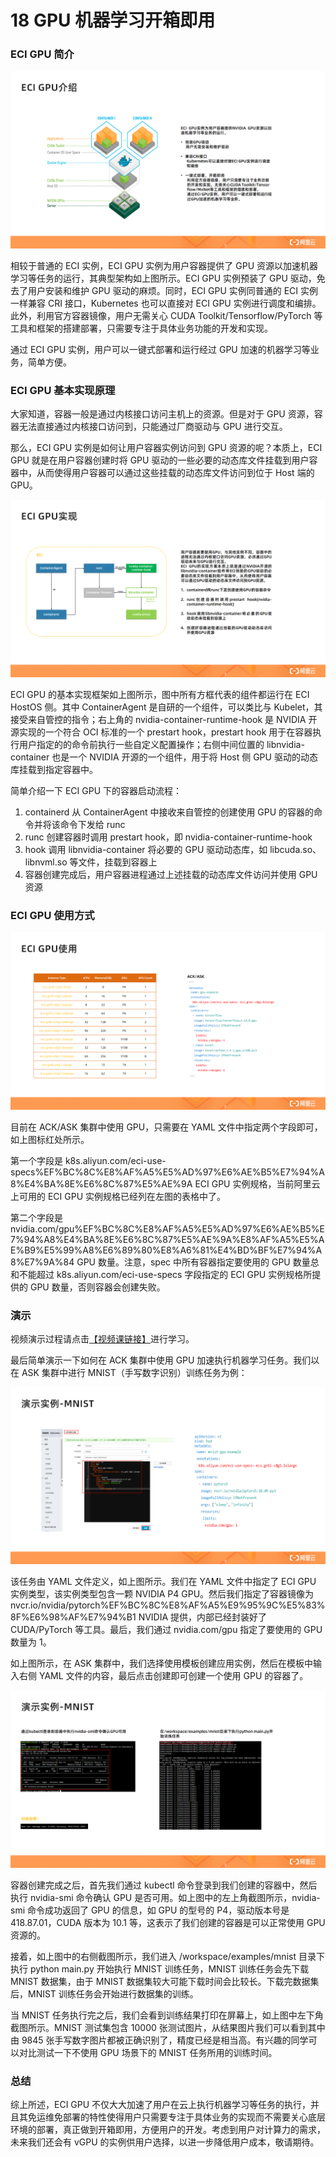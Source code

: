 # 18 GPU 机器学习开箱即用

### ECI GPU 简介

![image.png](assets/2020-09-27-030650.png)

相较于普通的 ECI 实例，ECI GPU 实例为用户容器提供了 GPU 资源以加速机器学习等任务的运行，其典型架构如上图所示。ECI GPU 实例预装了 GPU 驱动，免去了用户安装和维护 GPU 驱动的麻烦。同时，ECI GPU 实例同普通的 ECI 实例一样兼容 CRI 接口，Kubernetes 也可以直接对 ECI GPU 实例进行调度和编排。此外，利用官方容器镜像，用户无需关心 CUDA Toolkit/Tensorflow/PyTorch 等工具和框架的搭建部署，只需要专注于具体业务功能的开发和实现。

通过 ECI GPU 实例，用户可以一键式部署和运行经过 GPU 加速的机器学习等业务，简单方便。

### ECI GPU 基本实现原理

大家知道，容器一般是通过内核接口访问主机上的资源。但是对于 GPU 资源，容器无法直接通过内核接口访问到，只能通过厂商驱动与 GPU 进行交互。

那么，ECI GPU 实例是如何让用户容器实例访问到 GPU 资源的呢？本质上，ECI GPU 就是在用户容器创建时将 GPU 驱动的一些必要的动态库文件挂载到用户容器中，从而使得用户容器可以通过这些挂载的动态库文件访问到位于 Host 端的 GPU。

![image.png](assets/2020-09-27-030655.png)

ECI GPU 的基本实现框架如上图所示，图中所有方框代表的组件都运行在 ECI HostOS 侧。其中 ContainerAgent 是自研的一个组件，可以类比与 Kubelet，其接受来自管控的指令；右上角的 nvidia-container-runtime-hook 是 NVIDIA 开源实现的一个符合 OCI 标准的一个 prestart hook，prestart hook 用于在容器执行用户指定的的命令前执行一些自定义配置操作；右侧中间位置的 libnvidia-container 也是一个 NVIDIA 开源的一个组件，用于将 Host 侧 GPU 驱动的动态库挂载到指定容器中。

简单介绍一下 ECI GPU 下的容器启动流程：

1. containerd 从 ContainerAgent 中接收来自管控的创建使用 GPU 的容器的命令并将该命令下发给 runc
1. runc 创建容器时调用 prestart hook，即 nvidia-container-runtime-hook
1. hook 调用 libnvidia-container 将必要的 GPU 驱动动态库，如 libcuda.so、libnvml.so 等文件，挂载到容器上
1. 容器创建完成后，用户容器进程通过上述挂载的动态库文件访问并使用 GPU 资源

### ECI GPU 使用方式

![image.png](assets/2020-09-27-030656.png)

目前在 ACK/ASK 集群中使用 GPU，只需要在 YAML 文件中指定两个字段即可，如上图标红处所示。

第一个字段是 k8s.aliyun.com/eci-use-specs%EF%BC%8C%E8%AF%A5%E5%AD%97%E6%AE%B5%E7%94%A8%E4%BA%8E%E6%8C%87%E5%AE%9A ECI GPU 实例规格，当前阿里云上可用的 ECI GPU 实例规格已经列在左图的表格中了。

第二个字段是 nvidia.com/gpu%EF%BC%8C%E8%AF%A5%E5%AD%97%E6%AE%B5%E7%94%A8%E4%BA%8E%E6%8C%87%E5%AE%9A%E8%AF%A5%E5%AE%B9%E5%99%A8%E6%89%80%E8%A6%81%E4%BD%BF%E7%94%A8%E7%9A%84 GPU 数量。注意，spec 中所有容器指定要使用的 GPU 数量总和不能超过 k8s.aliyun.com/eci-use-specs 字段指定的 ECI GPU 实例规格所提供的 GPU 数量，否则容器会创建失败。

### 演示

视频演示过程请点击[【视频课链接】](https://developer.aliyun.com/lesson_2025_19014)进行学习。

最后简单演示一下如何在 ACK 集群中使用 GPU 加速执行机器学习任务。我们以在 ASK 集群中进行 MNIST（手写数字识别）训练任务为例：

![image.png](assets/2020-09-27-030658.png)

该任务由 YAML 文件定义，如上图所示。我们在 YAML 文件中指定了 ECI GPU 实例类型，该实例类型包含一颗 NVIDIA P4 GPU。然后我们指定了容器镜像为 nvcr.io/nvidia/pytorch%EF%BC%8C%E8%AF%A5%E9%95%9C%E5%83%8F%E6%98%AF%E7%94%B1 NVIDIA 提供，内部已经封装好了 CUDA/PyTorch 等工具。最后，我们通过 nvidia.com/gpu 指定了要使用的 GPU 数量为 1。

如上图所示，在 ASK 集群中，我们选择使用模板创建应用实例，然后在模板中输入右侧 YAML 文件的内容，最后点击创建即可创建一个使用 GPU 的容器了。

![image.png](assets/2020-09-27-030659.png)

容器创建完成之后，首先我们通过 kubectl 命令登录到我们创建的容器中，然后执行 nvidia-smi 命令确认 GPU 是否可用。如上图中的左上角截图所示，nvidia-smi 命令成功返回了 GPU 的信息，如 GPU 的型号的 P4，驱动版本号是 418.87.01，CUDA 版本为 10.1 等，这表示了我们创建的容器是可以正常使用 GPU 资源的。

接着，如上图中的右侧截图所示，我们进入 /workspace/examples/mnist 目录下执行 python main.py 开始执行 MNIST 训练任务，MNIST 训练任务会先下载 MNIST 数据集，由于 MNIST 数据集较大可能下载时间会比较长。下载完数据集后，MNIST 训练任务会开始进行数据集的训练。

当 MNIST 任务执行完之后，我们会看到训练结果打印在屏幕上，如上图中左下角截图所示。MNIST 测试集包含 10000 张测试图片，从结果图片我们可以看到其中由 9845 张手写数字图片都被正确识别了，精度已经是相当高。有兴趣的同学可以对比测试一下不使用 GPU 场景下的 MNIST 任务所用的训练时间。

### 总结

综上所述，ECI GPU 不仅大大加速了用户在云上执行机器学习等任务的执行，并且其免运维免部署的特性使得用户只需要专注于具体业务的实现而不需要关心底层环境的部署，真正做到开箱即用，方便用户的开发。考虑到用户对计算力的需求，未来我们还会有 vGPU 的实例供用户选择，以进一步降低用户成本，敬请期待。
